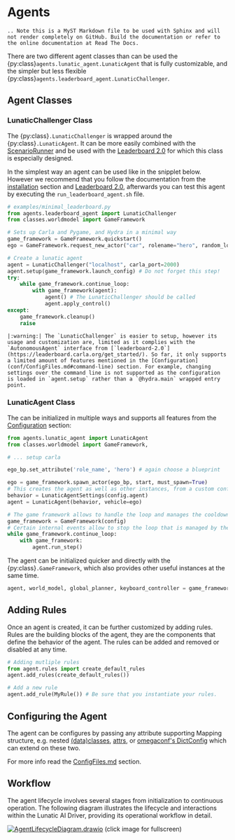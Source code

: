 # Agents

```{eval-rst}
.. Note this is a MyST Markdown file to be used with Sphinx and will not render completely on GitHub. Build the documentation or refer to the online documentation at Read The Docs.
```

There are two different agent classes than can be used the {py:class}`agents.lunatic_agent.LunaticAgent` that is fully customizable,
and the simpler but less flexible {py:class}`agents.leaderboard_agent.LunaticChallenger`.

## Agent Classes

### LunaticChallenger Class

The {py:class}`.LunaticChallenger` is wrapped around the {py:class}`.LunaticAgent`.
It can be more easily combined with the [ScenarioRunner](https://scenario-runner.readthedocs.io/en/latest/) and be used with the [Leaderboard 2.0](https://leaderboard.carla.org/get_started/) for which this class is especially designed.

In the simplest way an agent can be used like in the snipplet below. However we recommend that you follow the documentation from the [installation](#/docs/Install) section and [Leaderboard 2.0](https://leaderboard.carla.org/get_started/), afterwards you can test this agent by executing the `run_leaderboard_agent.sh` file.

```python
# examples/minimal_leaderboard.py
from agents.leaderboard_agent import LunaticChallenger
from classes.worldmodel import GameFramework

# Sets up Carla and Pygame, and Hydra in a minimal way
game_framework = GameFramework.quickstart()
ego = GameFramework.request_new_actor("car", rolename="hero", random_location=True)

# Create a lunatic agent
agent = LunaticChallenger("localhost", carla_port=2000)
agent.setup(game_framework.launch_config) # Do not forget this step!
try:
    while game_framework.continue_loop:
        with game_framework(agent):
            agent() # The LunaticChallenger should be called
            agent.apply_control()
except:
    game_framework.cleanup()
    raise
```

```{attention}
|:warning:| The `LunaticChallenger` is easier to setup, however its usage and customization are, limited as it complies with the `AutonomousAgent` interface from [`leaderboard-2.0`](https://leaderboard.carla.org/get_started/). So far, it only supports a limited amount of features mentioned in the [Configuration](conf/ConfigFiles.md#command-line) section. For example, changing settings over the command line is not supported as the configuration is loaded in `agent.setup` rather than a `@hydra.main` wrapped entry point.
```

### LunaticAgent Class

The [](#agents.lunatic_agent.LunaticAgent) can be initialized in multiple ways and supports all features from the [Configuration](conf/ConfigFiles.md#configuration) section:

```python
from agents.lunatic_agent import LunaticAgent
from classes.worldmodel import GameFramework,

# ... setup carla

ego_bp.set_attribute('role_name', 'hero') # again choose a blueprint

ego = game_framework.spawn_actor(ego_bp, start, must_spawn=True)
# This creates the agent as well as other instances, from a custom configuration
behavior = LunaticAgentSettings(config.agent)
agent = LunaticAgent(behavior, vehicle=ego)

# The game framework allows to handle the loop and manages the cooldowns of all rules
game_framework = GameFramework(config)
# Certain internal events allow to stop the loop that is managed by the game_framework
while game_framework.continue_loop:
    with game_framework:
        agent.run_step()
```

The agent can be initialized quicker and directly with the {py:class}`.GameFramework`, which also provides other useful instances at the same time.

```python
agent, world_model, global_planner, keyboard_controller = game_framework.init_agent_and_interface(ego, agent_class=LunaticAgent, config=behavior)
```

## Adding Rules

Once an agent is created, it can be further customized by adding rules. Rules are the building blocks of the agent, they are the components that define the behavior of the agent. The rules can be added and removed or disabled at any time.

```python
# Adding mutliple rules
from agent.rules import create_default_rules
agent.add_rules(create_default_rules())

# Add a new rule
agent.add_rule(MyRule()) # Be sure that you instantiate your rules.
```

## Configuring the Agent

The agent can be configures by passing any attribute supporting Mapping structure, e.g. nested [(data)classes](https://docs.python.org/3/library/dataclasses.html), [attrs](https://www.attrs.org/en/stable/index.html), or [omegaconf's DictConfig](https://omegaconf.readthedocs.io/en/2.3_branch/) which can extend on these two.

For more info read the [ConfigFiles.md](../conf/ConfigFiles) section.

## Workflow

The agent lifecycle involves several stages from initialization to continuous operation. The following diagram illustrates the lifecycle and interactions within the Lunatic AI Driver, providing its operational workflow in detail.

[![AgentLifecycleDiagram.drawio](/docs/images/AgentLifecycleDiagram.drawio.svg)](/docs/images/AgentLifecycleDiagram.drawio.svg)
(click image for fullscreen)
